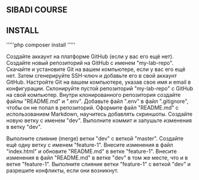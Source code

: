 ## SIBADI COURSE

## INSTALL

'''''php
composer install
'''''

Создайте аккаунт на платформе GitHub (если у вас его ещё нет).
Создайте новый репозиторий на GitHub с именем "my-lab-repo".
Скачайте и установите Git на вашем компьютере, если у вас его ещё нет. Затем сгенерируйте SSH-ключ и добавьте его в свой аккаунт GitHub.
Настройте Git на вашем компьютере, указав свое имя и email в конфигурации.
Склонируйте пустой репозиторий "my-lab-repo" с GitHub на свой компьютер.
Внутри клонированного репозитория создайте файлы "README.md" и ".env".
Добавьте файл ".env" в файл ".gitignore", чтобы он не попал в репозиторий.
Оформите файл "README.md" с использованием Markdown, научитесь добавлять скриншоты.
Создайте новую ветку с именем "dev".
Выполните коммит и запушьте изменения в ветку "dev".

Выполните слияние (merge) ветки "dev" с веткой "master".
Создайте ещё одну ветку с именем "feature-1".
Внесите изменения в файл "index.html" и обновите "README.md" в ветке "feature-1".
Внесите изменения в файл "README.md" в ветке "dev" в том же месте, что и в ветке "feature-1".
Выполните слияние ветки "feature-1" с веткой "dev" и разрешите конфликты, если они возникнут.
